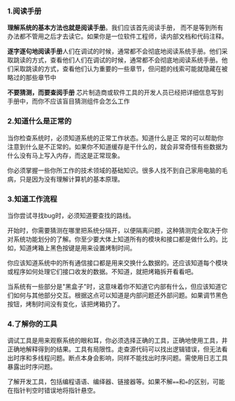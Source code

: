 ### 1.阅读手册

**理解系统的基本方法也就是阅读手册**。我们应该首先阅读手册，
而不是等到所有办法都不管用之后才去读它。如果你是一位软件工程师，读内部文档和代码注释。

**逐字逐句地阅读手册**人们在调试的时候，通常都不会彻底地阅读系统手册。他们采取跳读的方式，查看他们人们在调试的时候，通常都不会彻底地阅读系统手册。他们采取跳读的方式，查看他们认为重要的一些章节，但问题的线索可能就隐藏在被略过的那些章节中

**不要猜测，而要查阅手册** 芯片制造商或软件工具的开发人员已经把详细信息写到手册中，而你不应该盲目猜测组件会怎么工作

### 2.知道什么是正常的

当你检查系统时，必须知道系统的正常工作状态。知道什么是正
常的可以帮助你注意到什么是不正常的。如果你不知道缓存是干什么的，就会非常奇怪有些数据为什么没有马上写入内存，而这是正常现象。

你必须掌握一些你所工作的技术领域的基础知识。很多人找不到自己家用电脑的毛病，只是因为没有理解计算机的基本原理。

### 3.知道工作流程

当你尝试寻找bug时，必须知道要查找的路线。

开始时，你需要猜测在哪里把系统分隔开，以便隔离问题，这种猜测完全取决于你对系统功能划分的了解。你至少要大体上知道所有的模块和接口都是做什么的。比如，知道烤箱上黑色按键是用来设置烤制时间。

你应该知道系统中的所有通信接口都是用来交换什么数据的。还应该知道每个模块或程序如何处理它们接口收发的数据。不知道，就把烤箱拆开看看吧。

当系统有一些部分是"黑盒子"时，这意味着你不知道它内部有什么，但应该知道它们如何与其他部分交互。根据这点可以知道是内部问题还外部问题。如果调节黑色按钮，烤制时间没有变化，该把烤箱扔了。

### 4.了解你的工具

调试工具是用来观察系统的眼和耳，你必须选择正确的工具，正确地使用工具，井正确地解释得到的结果。工具有局限性。走查源代码可以找出逻辑错误，但无法看出时序和多线程问题。断点本身会影响，同样不能找出时序问题。需使用日志工具暴露出时序问题。

了解开发工具，包括编程语语、编绎器、链接器等。如果不解`==`和`=`的区别，可能在指针判空时错误地将指针悬空。

